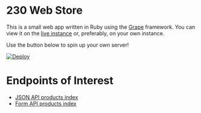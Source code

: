 # 230 Web Store

This is a small web app written in Ruby using the [Grape](http://intridea.github.io/grape/) framework. You can view it on the [live instance](https://ls-230-web-store-demo.herokuapp.com/v1/products) or, preferably, on your own instance.

Use the button below to spin up your own server!

[![Deploy](https://www.herokucdn.com/deploy/button.png)](https://heroku.com/deploy?template=https://github.com/gotealeaf/web_store)

# Endpoints of Interest

- [JSON API products index](https://ls-230-web-store-demo.herokuapp.com/v1/products)
- [Form API products index](https://ls-230-web-store-demo.herokuapp.com/products)
